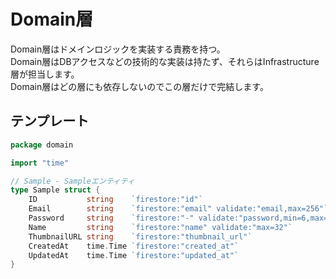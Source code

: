# Domain層

Domain層はドメインロジックを実装する責務を持つ。  
Domain層はDBアクセスなどの技術的な実装は持たず、それらはInfrastructure層が担当します。  
Domain層はどの層にも依存しないのでこの層だけで完結します。

## テンプレート

```go
package domain

import "time"

// Sample - Sampleエンティティ
type Sample struct {
	ID           string    `firestore:"id"`
	Email        string    `firestore:"email" validate:"email,max=256"`
	Password     string    `firestore:"-" validate:"password,min=6,max=32"`
	Name         string    `firestore:"name" validate:"max=32"`
	ThumbnailURL string    `firestore:"thumbnail_url"`
	CreatedAt    time.Time `firestore:"created_at"`
	UpdatedAt    time.Time `firestore:"updated_at"`
}
```
